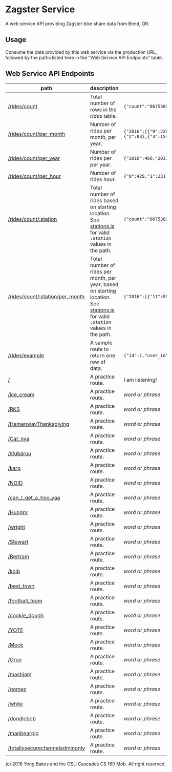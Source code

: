 # Zagster Service

A web service API providing Zagster bike share data from Bend, OR.

## Usage

Consume the data provided by this web service via the production URL, followed
by the paths listed here in the "Web Service API Endpoints" table.

## Web Service API Endpoints

path|description|result
---|---|---
[/rides/count](https://zagster-service.herokuapp.com/rides/count) | Total number of rows in the _rides_ table.| `{"count":"8675309"}`
[/rides/count/per_month](https://zagster-service.herokuapp.com/rides/count/per_month) | Number of rides per month, per year.| `{"2016":[{"9":220},{"10":141},{"11":89},{"12":16}],"2017":[{"1":20},{"2":31},{"3":79},{"4":88},{"5":156},{"6":301},{"7":405},{"8":187},{"9":401},{"10":353},{"11":113},{"12":79}],"2018":[{"1":94},{"2":83},{"3":154},{"4":1216},{"5":2400},{"6":1756},{"7":2748},{"8":1912},{"9":3648},{"10":2404}]}`
[/rides/count/per_year](https://zagster-service.herokuapp.com/rides/count/per_year) | Number of rides per per year.| `{"2016":466,"2017":2213,"2018":16415}`
[/rides/count/per_hour](https://zagster-service.herokuapp.com/rides/count/per_hour) | Number of rides hour.| `{"0":429,"1":231,"2":130,"3":85,"4":42,"5":1,"7":1,"8":17,"9":16,"10":795,"11":425,"12":921,"13":846,"14":1795,"15":1789,"16":2119,"17":1630,"18":1942,"19":1637,"20":1636,"21":1054,"22":843,"23":710}`
[/rides/count/:station](https://zagster-service.herokuapp.com/rides/count/g5) | Total number of rides based on starting location. See [stations.js](https://github.com/osu-cascades/cs160-zagster-service/blob/master/stations.js) for valid `:station` values in the path.| `{"count":"8675309"}`
[/rides/count/:station/per_month](https://zagster-service.herokuapp.com/rides/count/g5/per_month) | Total number of rides per month, per year, based on starting location. See [stations.js](https://github.com/osu-cascades/cs160-zagster-service/blob/master/stations.js) for valid `:station` values in the path.| `{"2016":[{"11":89},{"12":16}],"2017":[{"1":20},{"2":31},{"3":79} ...] ...}`
[/rides/example](https://zagster-service.herokuapp.com/rides/example) |A sample route to return one row of data.| `{"id":1,"user_id":"","rental_id":"","start_lat":44.0,"start_lon":-121.3,"end_lat":44.0,"end_lon":-121.3,"start_time":"","end_time":"","membership":""}`
[/](https://zagster-service.herokuapp.com/)|A practice route.|I am listening!
[/ice_cream](https://zagster-service.herokuapp.com/ice_cream)|A practice route.|_word or phrase_
[/RKS](https://zagster-service.herokuapp.com/RKS)|A practice route.|_word or phrase_
[/HemenwayThanksgiving](https://zagster-service.herokuapp.com/HemenwayThanksgiving)|A practice route.|_word or phrase_
[/Cat_nya](https://zagster-service.herokuapp.com/Cat_nya)|A practice route.|_word or phrase_
[/stubaruu](https://zagster-service.herokuapp.com/stubaruu)|A practice route.|_word or phrase_
[/karp](https://zagster-service.herokuapp.com/karp)|A practice route.|_word or phrase_
[/NOID](https://zagster-service.herokuapp.com/NOID)|A practice route.|_word or phrase_
[/can_I_get_a_hoo_yaa](https://zagster-service.herokuapp.com/can_I_get_a_hoo_yaa)|A practice route.|_word or phrase_
[/Hungry](https://zagster-service.herokuapp.com/Hungry)|A practice route.|_word or phrase_
[/wright](https://zagster-service.herokuapp.com/Wright)|A practice route.|_word or phrase_
[/Stewart](https://zagster-service.herokuapp.com/Stewart)|A practice route.|_word or phrase_
[/Bertram](https://zagster-service.herokuapp.com/Bertram)|A practice route.|_word or phrase_
[/kolb](https://zagster-service.herokuapp.com/kolb)|A practice route.|_word or phrase_
[/best_town](https://zagster-service.herokuapp.com/best_town)|A practice route.|_word or phrase_
[/football_team](https://zagster-service.herokuapp.com/football_team)|A practice route.|_word or phrase_
[/cookie_dough](https://zagster-service.herokuapp.com/cookie_dough)|A practice route.|_word or phrase_
[/YOTE](https://zagster-service.herokuapp.com/YOTE)|A practice route.|_word or phrase_
[/Mock](https://zagster-service.herokuapp.com/Mock)|A practice route.|_word or phrase_
[/Orue](https://zagster-service.herokuapp.com/Orue)|A practice route.|_word or phrase_
[/mashjam](https://zagster-service.herokuapp.com/mashjam)|A practice route.|_word or phrase_
[/gomez](https://zagster-service.herokuapp.com/gomez)|A practice route.|_word or phrase_
[/white](https://zagster-service.herokuapp.com/white)|A practice route.|_word or phrase_
[/doodlebob](https://zagster-service.herokuapp.com/doodlebob)|A practice route.|_word or phrase_
[/manbearpig](https://zagster-service.herokuapp.com/manbearpig)|A practice route.|_word or phrase_
[/totallysecurechanneladminonly](https://zagster-service.herokuapp.com/totallysecurechanneladminonly)|A practice route.|_word or phrase_

(c) 2018 Yong Bakos and the OSU Cascades CS 160 Mob. All right reserved.
